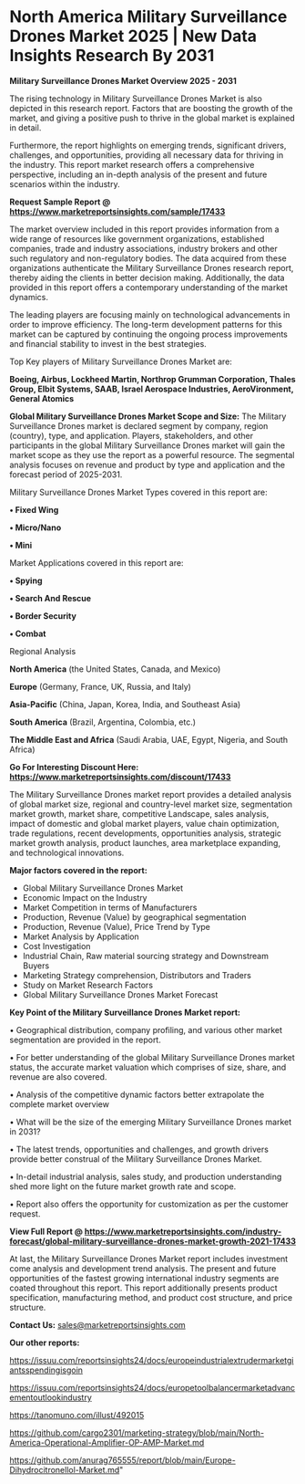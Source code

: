 # North America Military Surveillance Drones Market 2025 | New Data Insights Research By 2031

<Strong> Military Surveillance Drones Market Overview 2025 - 2031</strong>

The rising technology in Military Surveillance Drones Market is also depicted in this research report. Factors that are boosting the growth of the market, and giving a positive push to thrive in the global market is explained in detail.

Furthermore, the report highlights on emerging trends, significant drivers, challenges, and opportunities, providing all necessary data for thriving in the industry. This report market research offers a comprehensive perspective, including an in-depth analysis of the present and future scenarios within the industry.

<strong>Request Sample Report @ <a href=https://www.marketreportsinsights.com/sample/17433>https://www.marketreportsinsights.com/sample/17433</a></strong>

The market overview included in this report provides information from a wide range of resources like government organizations, established companies, trade and industry associations, industry brokers and other such regulatory and non-regulatory bodies. The data acquired from these organizations authenticate the Military Surveillance Drones research report, thereby aiding the clients in better decision making. Additionally, the data provided in this report offers a contemporary understanding of the market dynamics.

The leading players are focusing mainly on technological advancements in order to improve efficiency. The long-term development patterns for this market can be captured by continuing the ongoing process improvements and financial stability to invest in the best strategies.

Top Key players of Military Surveillance Drones Market are:

<strong>Boeing, Airbus, Lockheed Martin, Northrop Grumman Corporation, Thales Group, Elbit Systems, SAAB, Israel Aerospace Industries, AeroVironment, General Atomics</strong>

<strong><b>Global Military Surveillance Drones Market Scope and Size:</b></strong>
The Military Surveillance Drones market is declared segment by company, region (country), type, and application. Players, stakeholders, and other participants in the global Military Surveillance Drones market will gain the market scope as they use the report as a powerful resource. The segmental analysis focuses on revenue and product by type and application and the forecast period of 2025-2031.

Military Surveillance Drones Market Types covered in this report are:

<strong>• Fixed Wing

• Micro/Nano

• Mini</strong>

Market Applications covered in this report are:

<strong>• Spying

• Search And Rescue

• Border Security

• Combat</strong> 

Regional Analysis

<strong>North America</strong> (the United States, Canada, and Mexico)

<strong>Europe</strong> (Germany, France, UK, Russia, and Italy)

<strong>Asia-Pacific</strong> (China, Japan, Korea, India, and Southeast Asia)

<strong>South America</strong> (Brazil, Argentina, Colombia, etc.)

<strong>The Middle East and Africa</strong> (Saudi Arabia, UAE, Egypt, Nigeria, and South Africa)

<strong>Go For Interesting Discount Here: <a href=https://www.marketreportsinsights.com/discount/17433>https://www.marketreportsinsights.com/discount/17433</a></strong>

The Military Surveillance Drones market report provides a detailed analysis of global market size, regional and country-level market size, segmentation market growth, market share, competitive Landscape, sales analysis, impact of domestic and global market players, value chain optimization, trade regulations, recent developments, opportunities analysis, strategic market growth analysis, product launches, area marketplace expanding, and technological innovations.

<strong><b>Major factors covered in the report:</b></strong>
<ul>
  <li>Global Military Surveillance Drones Market </li>
  <li>Economic Impact on the Industry</li>
  <li>Market Competition in terms of Manufacturers</li>
  <li>Production, Revenue (Value) by geographical segmentation</li>
  <li>Production, Revenue (Value), Price Trend by Type</li>
  <li>Market Analysis by Application</li>
  <li>Cost Investigation</li>
  <li>Industrial Chain, Raw material sourcing strategy and Downstream Buyers</li>
  <li>Marketing Strategy comprehension, Distributors and Traders</li>
  <li>Study on Market Research Factors</li>
  <li>Global Military Surveillance Drones Market Forecast</li>
</ul>

<strong><b>Key Point of the Military Surveillance Drones Market report:</b></strong>

• Geographical distribution, company profiling, and various other market segmentation are provided in the report.

• For better understanding of the global Military Surveillance Drones market status, the accurate market valuation which comprises of size, share, and revenue are also covered.

• Analysis of the competitive dynamic factors better extrapolate the complete market overview

• What will be the size of the emerging Military Surveillance Drones market in 2031?

• The latest trends, opportunities and challenges, and growth drivers provide better construal of the Military Surveillance Drones Market.

• In-detail industrial analysis, sales study, and production understanding shed more light on the future market growth rate and scope.

• Report also offers the opportunity for customization as per the customer request.

<strong><b>View Full Report @ <a href=https://www.marketreportsinsights.com/industry-forecast/global-military-surveillance-drones-market-growth-2021-17433>https://www.marketreportsinsights.com/industry-forecast/global-military-surveillance-drones-market-growth-2021-17433</a></b></strong>


At last, the Military Surveillance Drones Market report includes investment come analysis and development trend analysis. The present and future opportunities of the fastest growing international industry segments are coated throughout this report. This report additionally presents product specification, manufacturing method, and product cost structure, and price structure.

<strong>Contact Us:</strong>
sales@marketreportsinsights.com

<strong>Our other reports:</strong>

<a href=https://issuu.com/reportsinsights24/docs/europeindustrialextrudermarketgiantsspendingisgoin>https://issuu.com/reportsinsights24/docs/europeindustrialextrudermarketgiantsspendingisgoin</a>

<a href=https://issuu.com/reportsinsights24/docs/europetoolbalancermarketadvancementoutlookindustry>https://issuu.com/reportsinsights24/docs/europetoolbalancermarketadvancementoutlookindustry</a>

<a href=https://tanomuno.com/illust/492015>https://tanomuno.com/illust/492015</a>

<a href=https://github.com/cargo2301/marketing-strategy/blob/main/North-America-Operational-Amplifier-OP-AMP-Market.md>https://github.com/cargo2301/marketing-strategy/blob/main/North-America-Operational-Amplifier-OP-AMP-Market.md</a>

<a href=https://github.com/anurag765555/report/blob/main/Europe-Dihydrocitronellol-Market.md>https://github.com/anurag765555/report/blob/main/Europe-Dihydrocitronellol-Market.md</a>"
